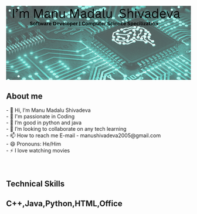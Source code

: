 ![profile](/image.png)

<h2>About me </h2>
- 👋 Hi, I’m Manu Madalu Shivadeva<br>
- 👀 I'm passionate in Coding<br>
- 🌱 I’m good in python and java<br>
- 💞️ I’m looking to collaborate on any tech learning<br>
- 📫 How to reach me E-mail - manushivadeva2005@gmail.com<br>
- 😄 Pronouns: He/Him<br>
- ⚡ I love watching movies<br> 
<br>
<br>
<h2>Technical Skills<h2>
<p>C++,Java,Python,HTML,Office<p>


<!---
ManuMS125/ManuMS125 is a ✨ special ✨ repository because its `README.md` (this file) appears on your GitHub profile.
You can click the Preview link to take a look at your changes.
--->
